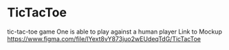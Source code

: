 # TicTacToe
tic-tac-toe game 
One is able to play against a human player
Link to Mockup https://www.figma.com/file/IYext8vY873juo2wEUdeqTdG/TicTacToe
